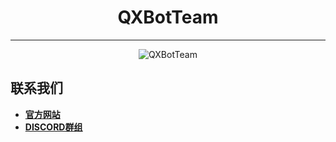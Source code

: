 <div align="center">

# QXBotTeam

---

![QXBotTeam](https://readme-typing-svg.herokuapp.com?font=Roboto&pause=1000&color=DB1DF7&center=true&vCenter=true&multiline=true&random=false&width=435&height=100&lines=%E6%AC%A2%E8%BF%8E%E6%9D%A5%E5%88%B0QXBotTeam%EF%BC%81;%E8%BF%99%E9%87%8C%E6%98%AFQXBotTeam%E5%94%AF%E4%B8%80%E7%9A%84%E5%AE%98%E6%96%B9Github%E8%B4%A6%E5%8F%B7%E3%80%82%E8%B4%A6%E5%8F%B7;%E8%BF%99%E9%87%8C%E5%AD%98%E6%94%BE%E7%9D%80%E6%89%80%E6%9C%89Projects%E7%9A%84%E4%BB%A3%E7%A0%81%E3%80%82)

</div>

## 联系我们
- [**官方网站**](https://qxbot.vercel.app)
- [**DISCORD群组**](https://dsc.gg/qxbot)
